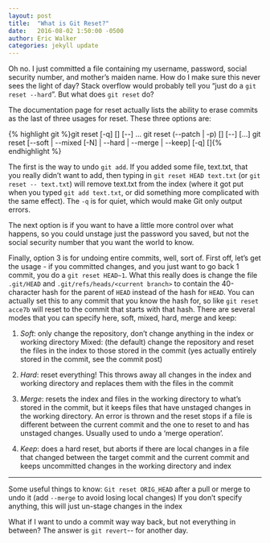 ```yaml
---
layout: post
title:  "What is Git Reset?"
date:   2016-08-02 1:50:00 -0500
author: Eric Walker
categories: jekyll update
---
```


Oh no. I just committed a file containing my username, password, social 
security number, and mother’s maiden name. How do I make sure this never 
sees the light of day? Stack overflow would probably tell you “just do a 
`git reset --hard`”. But what does `git reset` do?

The documentation page for reset actually lists the ability to erase 
commits as the last of three usages for reset. These three options are:

{% highlight git %}git reset [-q] [<tree-ish>] [--] <paths>…​
git reset (--patch | -p) [<tree-ish>] [--] [<paths>…​]
git reset [--soft | --mixed [-N] | --hard | --merge | --keep] [-q] [<commit>]{% endhighlight %}

The first is the way to undo `git add`. If you added some file, text.txt, 
that you really didn’t want to add, then typing in `git reset HEAD text.txt` 
(or `git reset -- text.txt`) will remove text.txt from the index (where 
it got put when you typed `git add text.txt`, or did something more complicated 
with the same effect). The `-q` is for quiet, which would make Git only output 
errors. 

The next option is if you want to have a little more control over 
what happens, so you could unstage just the password you saved, but not 
the social security number that you want the world to know. 

Finally, option 3 is for undoing entire commits, well, sort of. 
First off, let’s get the usage - if you committed changes, and you just 
want to go back 1 commit, you do a `git reset HEAD~1`. What this really 
does is change the file `.git/HEAD` and `.git/refs/heads/<current branch>` 
to contain the 40-character hash for the parent of `HEAD` instead of the 
hash for `HEAD`. You can actually set this to any commit that you know the 
hash for, so like `git reset acce7b` will reset to the commit that starts 
with that hash. There are several modes that you can specify here, 
soft, mixed, hard, merge and keep:

1. *Soft*: only change the repository, don’t change anything in the index or 
working directory
Mixed: (the default) change the repository and reset the files in the 
index to those stored in the commit (yes actually entirely stored in the 
commit, see the commit post)

2. *Hard*: reset everything! This throws away all changes in the index and 
working directory and replaces them with the files in the commit

3. *Merge*: resets the index and files in the working directory to what’s 
stored in the commit, but it keeps files that have unstaged changes in 
the working directory. An error is thrown and the reset stops if a file 
is different between the current commit and the one to reset to and has 
unstaged changes. Usually used to undo a ‘merge operation’.

4. *Keep*: does a hard reset, but aborts if there are local changes in a file 
that changed between the target commit and the current commit and keeps 
uncommitted changes in the working directory and index


___


Some useful things to know:
`Git reset ORIG_HEAD` after a pull or merge to undo it (add `--merge` to avoid losing local changes)
If you don’t specify anything, this will just un-stage changes in the index

What if I want to undo a commit way way back, but not everything in between?
The answer is `git revert`-- for another day.
